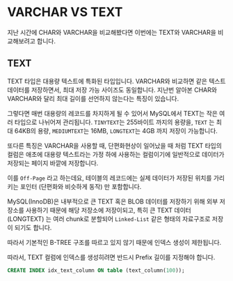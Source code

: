# VARCHAR VS TEXT

지난 시간에 CHAR와 VARCHAR을 비교해봤다면 이번에는 TEXT와 VARCHAR을 비교해보려고 합니다.

## TEXT

TEXT 타입은 대용량 텍스트에 특화된 타입입니다. VARCHAR와 비교하면 같은 텍스트 데이터를 저장하면서, 최대 저장 가능 사이즈도 동일합니다.
지난번 알아본 CHAR와 VARCHAR와 달리 최대 길이를 선언하지 않는다는 특징이 있습니다.

그렇다면 매번 대용량의 레코드를 차지하게 될 수 있어서 MySQL에서 TEXT는 작은 여러 타입으로 나뉘어져 관리됩니다.
`TINYTEXT`는 255바이트 까지의 용량을, `TEXT` 는 최대 64KB의 용량, `MEDIUMTEXT`는 16MB, `LONGTEXT`는 4GB 까지 저장이 가능합니다.

또다른 특징은 VARCHAR을 사용할 때, 단편화현상이 일어났을 때 처럼 TEXT 타입의 컬럼은 애초에 대용량 텍스트라는 가정 하에 사용하는 컬럼이기에 
일반적으로 데이터가 저장되는 페이지 바깥에 저장합니다.

이를 `Off-Page` 라고 하는데요, 테이블의 레코드에는 실제 데이터가 저장된 위치를 가리키는 포인터 (단편화와 비슷하게 동작) 만 포함합니다.

MySQL(InnoDB)은 내부적으로 큰 TEXT 혹은 BLOB 데이터를 저장하기 위해 외부 저장소를 사용하기 때문에 해당 저장소에 저장이되고,
특히 큰 TEXT 데이터 (LONGTEXT) 는 여러 chunk로 분할되어 `Linked-List` 같은 형태의 자료구조로 저장이 되기도 합니다.

따라서 기본적인 B-TREE 구조를 따르고 있지 않기 때문에 인덱스 생성이 제한됩니다.

따라서, TEXT 컬럼에 인덱스를 생성히려면 반드시 Prefix 길이를 지정해야 합니다.

```sql
CREATE INDEX idx_text_column ON table (text_column(100));
```
